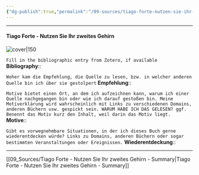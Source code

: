 ```yaml
---
{"dg-publish":true,"permalink":"/09-sources/tiago-forte-nutzen-sie-ihr-zweites-gehirn/","tags":["class/sourceNote"],"created":"2023-11-06T08:24:48.607+01:00","updated":"2023-11-07T17:44:00.767+01:00"}
---
```


--- 

#### Tiago Forte - Nutzen Sie Ihr zweites Gehirn

![cover|150](http://books.google.com/books/content?id=mqiZEAAAQBAJ&printsec=frontcover&img=1&zoom=1&edge=curl&source=gbs_api)

`Fill in the bibliographic entry from Zotero, if available`
**Bibliography**::  

`Woher kam die Empfehlung, die Quelle zu lesen, bzw. in welcher anderen Quelle bin ich über sie gestolpert`
**Empfehlung**::

`Motive bietet einen Ort, an dem ich aufzeichnen kann, warum ich einer Quelle nachgegangen bin oder wie ich darauf gestoßen bin. Meine Motiverklärung wird wahrscheinlich mit Links zu verschiedenen Domains, anderen Büchern usw. gespickt sein. WARUM HABE ICH DAS GELESEN? ggf. Benennt das Motiv kurz den Inhalt, weil darin das Motiv liegt.`
**Motive**:: 

`Gibt es vorwegnehmbare Situationen, in der ich dieses Buch gerne wiederentdecken würde? Links zu Domains, anderen Büchern oder sogar bestimmten Veranstaltungen oder Ereignissen.`
**Wiederentdeckung**::


---
[[09_Sources/Tiago Forte - Nutzen Sie Ihr zweites Gehirn - Summary\|Tiago Forte - Nutzen Sie Ihr zweites Gehirn - Summary]]
